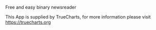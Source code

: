 
Free and easy binary newsreader

This App is supplied by TrueCharts, for more information please visit https://truecharts.org
